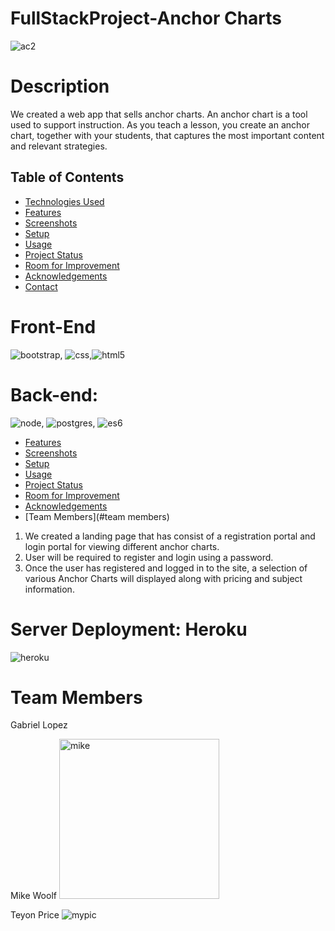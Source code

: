 # FullStackProject-Anchor Charts

![ac2](https://user-images.githubusercontent.com/85767134/137331761-f8705270-f27c-485a-9725-e7390c9b3c37.png)

# Description
We created a web app that sells anchor charts. An anchor chart is a tool used to support instruction. As you teach a lesson, you create an anchor chart, together with your students, that captures the most important content and relevant strategies. 

## Table of Contents

* [Technologies Used](#technologies-used)
* [Features](#features)
* [Screenshots](#screenshots)
* [Setup](#setup)
* [Usage](#usage)
* [Project Status](#project-status)
* [Room for Improvement](#room-for-improvement)
* [Acknowledgements](#acknowledgements)
* [Contact](#contact)

# Front-End

![bootstrap](https://user-images.githubusercontent.com/85767134/137334676-f8720692-b74d-4480-a752-da0c4f19644b.jpg), ![css](https://user-images.githubusercontent.com/85767134/137334689-565d0fc4-099f-4040-9349-d7548e9c8906.jpg),![html5](https://user-images.githubusercontent.com/85767134/137334706-f05993f4-d5df-404a-a803-7bc9fe9c5432.jpg)

# Back-end:

![node](https://user-images.githubusercontent.com/85767134/137340755-bb3f5b13-d6f0-4ada-82b9-c7d56e9cc4af.jpg), ![postgres](https://user-images.githubusercontent.com/85767134/137340810-9e5d7a98-be73-4849-8c5c-3bd37a31f28c.jpg), ![es6](https://user-images.githubusercontent.com/85767134/137342755-9d97ea5d-c334-44fd-85d0-81785a103ca6.jpg)

* [Features](#features)
* [Screenshots](#screenshots)
* [Setup](#setup)
* [Usage](#usage)
* [Project Status](#project-status)
* [Room for Improvement](#room-for-improvement)
* [Acknowledgements](#acknowledgements)
* [Team Members](#team members)

1. We created a landing page that has consist of a registration portal and login portal for viewing different anchor charts. 
2. User will be required to register and login using a password.
3. Once the user has registered and logged in to the site, a selection of various Anchor Charts will displayed along with pricing and subject information.

# Server Deployment: Heroku

![heroku](https://user-images.githubusercontent.com/85767134/137340614-3a88b509-52b8-4930-9b78-18700aa4ed29.jpg)


# Team Members

Gabriel Lopez

Mike Woolf
<img width="256" alt="mike" src="https://user-images.githubusercontent.com/85767134/137340678-ec6f4265-5547-429c-884a-9d887f211d48.png">

Teyon Price
![mypic](https://user-images.githubusercontent.com/85767134/137340701-4e622e82-388c-41f9-98b4-c6325021f2a6.jpg)

